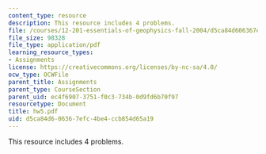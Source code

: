 ```yaml
---
content_type: resource
description: This resource includes 4 problems.
file: /courses/12-201-essentials-of-geophysics-fall-2004/d5ca84d606367efc4be4ccb854d65a19_hw5.pdf
file_size: 98328
file_type: application/pdf
learning_resource_types:
- Assignments
license: https://creativecommons.org/licenses/by-nc-sa/4.0/
ocw_type: OCWFile
parent_title: Assignments
parent_type: CourseSection
parent_uid: ec4f6907-3751-f0c3-734b-0d9fd6b70f97
resourcetype: Document
title: hw5.pdf
uid: d5ca84d6-0636-7efc-4be4-ccb854d65a19
---
```

This resource includes 4 problems.